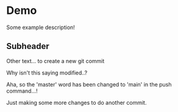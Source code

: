   # Demo

  Some example description!

  ## Subheader

  Other text... to create a new git commit

  Why isn't this saying modified..?

<!-- My 3rd Commit -->
  Aha, so the 'master' word has been changed to 'main' in the push command...!

<!-- More changes -->

Just making some more changes to do another commit.
